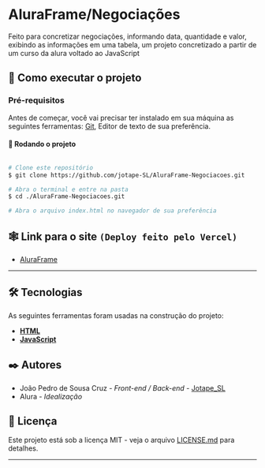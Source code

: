 # AluraFrame/Negociações

Feito para concretizar negociações, informando data, quantidade e valor, exibindo as informações em uma tabela, um projeto concretizado a partir de um curso da alura voltado ao JavaScript

## 🚀 Como executar o projeto

### Pré-requisitos

Antes de começar, você vai precisar ter instalado em sua máquina as seguintes ferramentas:
[Git](https://git-scm.com), Editor de texto de sua preferência.

#### 🎲 Rodando o projeto

```bash

# Clone este repositório
$ git clone https://github.com/jotape-SL/AluraFrame-Negociacoes.git

# Abra o terminal e entre na pasta
$ cd ./AluraFrame-Negociacoes.git

# Abra o arquivo index.html no navegador de sua preferência
```
## 🕸 Link para o site ``(Deploy feito pelo Vercel)``

- [AluraFrame](https://alura-frame-negociacoes.vercel.app/)

---

## 🛠 Tecnologias

As seguintes ferramentas foram usadas na construção do projeto:


- **[HTML](https://www.w3.org/html/)**
- **[JavaScript](https://developer.mozilla.org/pt-BR/docs/Web/JavaScript)**

## ✒️ Autores

* João Pedro de Sousa Cruz - *Front-end / Back-end* - [Jotape_SL](https://github.com/jotape-SL)
* Alura - *Idealização*


## 📄 Licença

Este projeto está sob a licença MIT - veja o arquivo [LICENSE.md](https://github.com/usuario/projeto/licenca) para detalhes.

---

